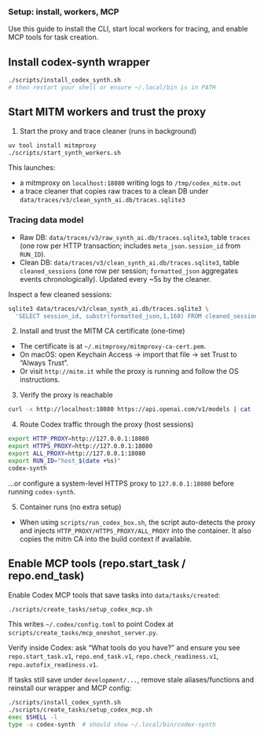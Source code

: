 ### Setup: install, workers, MCP

Use this guide to install the CLI, start local workers for tracing, and enable MCP tools for task creation.

## Install codex-synth wrapper

```bash
./scripts/install_codex_synth.sh
# then restart your shell or ensure ~/.local/bin is in PATH
```

## Start MITM workers and trust the proxy

1) Start the proxy and trace cleaner (runs in background)

```bash
uv tool install mitmproxy
./scripts/start_synth_workers.sh
```

This launches:
- a mitmproxy on `localhost:18080` writing logs to `/tmp/codex_mitm.out`
- a trace cleaner that copies raw traces to a clean DB under `data/traces/v3/clean_synth_ai.db/traces.sqlite3`

### Tracing data model

- Raw DB: `data/traces/v3/raw_synth_ai.db/traces.sqlite3`, table `traces` (one row per HTTP transaction; includes `meta_json.session_id` from `RUN_ID`).
- Clean DB: `data/traces/v3/clean_synth_ai.db/traces.sqlite3`, table `cleaned_sessions` (one row per session; `formatted_json` aggregates events chronologically). Updated every ~5s by the cleaner.

Inspect a few cleaned sessions:
```bash
sqlite3 data/traces/v3/clean_synth_ai.db/traces.sqlite3 \
  'SELECT session_id, substr(formatted_json,1,160) FROM cleaned_sessions LIMIT 3;'
```

2) Install and trust the MITM CA certificate (one-time)

- The certificate is at `~/.mitmproxy/mitmproxy-ca-cert.pem`.
- On macOS: open Keychain Access → import that file → set Trust to “Always Trust”.
- Or visit `http://mitm.it` while the proxy is running and follow the OS instructions.

3) Verify the proxy is reachable

```bash
curl -x http://localhost:18080 https://api.openai.com/v1/models | cat
```

4) Route Codex traffic through the proxy (host sessions)

```bash
export HTTP_PROXY=http://127.0.0.1:18080
export HTTPS_PROXY=http://127.0.0.1:18080
export ALL_PROXY=http://127.0.0.1:18080
export RUN_ID="host_$(date +%s)"
codex-synth
```

…or configure a system-level HTTPS proxy to `127.0.0.1:18080` before running `codex-synth`.

5) Container runs (no extra setup)

- When using `scripts/run_codex_box.sh`, the script auto-detects the proxy and injects `HTTP_PROXY/HTTPS_PROXY/ALL_PROXY` into the container. It also copies the mitm CA into the build context if available.

## Enable MCP tools (repo.start_task / repo.end_task)

Enable Codex MCP tools that save tasks into `data/tasks/created`:

```bash
./scripts/create_tasks/setup_codex_mcp.sh
```

This writes `~/.codex/config.toml` to point Codex at `scripts/create_tasks/mcp_oneshot_server.py`.

Verify inside Codex: ask “What tools do you have?” and ensure you see
`repo.start_task.v1`, `repo.end_task.v1`, `repo.check_readiness.v1`, `repo.autofix_readiness.v1`.

If tasks still save under `development/...`, remove stale aliases/functions and reinstall our wrapper and MCP config:

```bash
./scripts/install_codex_synth.sh
./scripts/create_tasks/setup_codex_mcp.sh
exec $SHELL -l
type -a codex-synth  # should show ~/.local/bin/codex-synth
```


